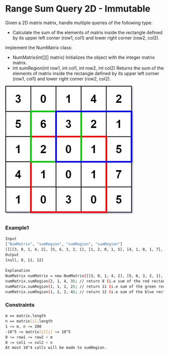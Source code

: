 # Range Sum Query 2D - Immutable

Given a 2D matrix matrix, handle multiple queries of the following type:
- Calculate the sum of the elements of matrix inside the rectangle defined by its upper left corner (row1, col1) and lower right corner (row2, col2).

Implement the NumMatrix class:
- NumMatrix(int[][] matrix) Initializes the object with the integer matrix matrix.
- int sumRegion(int row1, int col1, int row2, int col2) Returns the sum of the elements of matrix inside the rectangle defined by its upper left corner (row1, col1) and lower right corner (row2, col2).

[![matrix](matrix.jpg)]()

### Example1

```sh
Input
["NumMatrix", "sumRegion", "sumRegion", "sumRegion"]
[[[[3, 0, 1, 4, 2], [5, 6, 3, 2, 1], [1, 2, 0, 1, 5], [4, 1, 0, 1, 7], [1, 0, 3, 0, 5]]], [2, 1, 4, 3], [1, 1, 2, 2], [1, 2, 2, 4]]
Output
[null, 8, 11, 12]

Explanation
NumMatrix numMatrix = new NumMatrix([[3, 0, 1, 4, 2], [5, 6, 3, 2, 1], [1, 2, 0, 1, 5], [4, 1, 0, 1, 7], [1, 0, 3, 0, 5]]);
numMatrix.sumRegion(2, 1, 4, 3); // return 8 (i.e sum of the red rectangle)
numMatrix.sumRegion(1, 1, 2, 2); // return 11 (i.e sum of the green rectangle)
numMatrix.sumRegion(1, 2, 2, 4); // return 12 (i.e sum of the blue rectangle)
```

### Constraints

```sh
m == matrix.length
n == matrix[i].length
1 <= m, n <= 200
-10^5 <= matrix[i][j] <= 10^5
0 <= row1 <= row2 < m
0 <= col1 <= col2 < n
At most 10^4 calls will be made to sumRegion.
```

